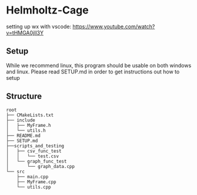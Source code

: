 # Helmholtz-Cage
setting up wx with vscode: https://www.youtube.com/watch?v=tHMGA0jIl3Y

## Setup 

While we recommend linux, this program should be usable on both windows and linux. Please read SETUP.md in order to get instructions out how to setup 


## Structure

```
root
├── CMakeLists.txt
├── include
│   ├── MyFrame.h
│   └── utils.h
├── README.md
├── SETUP.md
├──scripts_and_testing
│   ├── csv_func_test 
│   │   └── test.csv 
│   └── graph_func_test
│       └── graph_data.cpp
└── src
    ├── main.cpp
    ├── MyFrame.cpp
    └── utils.cpp
```